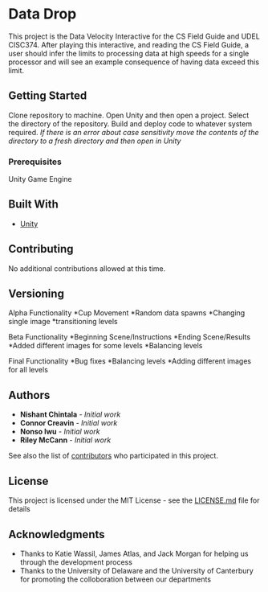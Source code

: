 # Data Drop

This project is the Data Velocity Interactive for the CS Field Guide and UDEL CISC374. After playing this interactive, and reading the CS Field Guide, a user should infer the limits to processing data at high speeds for a single processor and will see an example consequence of having data exceed this limit. 

## Getting Started

Clone repository to machine. Open Unity and then open a project. Select the directory of the repository. Build and deploy code to whatever system required. *If there is an error about case sensitivity move the contents of the directory to a fresh directory and then open in Unity*

### Prerequisites

Unity Game Engine

## Built With

* [Unity](https://unity3d.com/)

## Contributing

No additional contributions allowed at this time.

## Versioning

Alpha Functionality
*Cup Movement
*Random data spawns
*Changing single image
*transitioning levels

Beta Functionality
*Beginning Scene/Instructions
*Ending Scene/Results
*Added different images for some levels
*Balancing levels

Final Functionality
*Bug fixes
*Balancing levels
*Adding different images for all levels

## Authors

* **Nishant Chintala** - *Initial work*
* **Connor Creavin** - *Initial work*
* **Nonso Iwu** - *Initial work*
* **Riley McCann** - *Initial work*

See also the list of [contributors](https://github.com/rmccann01/DataVelocityInteractive/contributors) who participated in this project.

## License

This project is licensed under the MIT License - see the [LICENSE.md](LICENSE.md) file for details

## Acknowledgments

* Thanks to Katie Wassil, James Atlas, and Jack Morgan for helping us through the development process
* Thanks to the University of Delaware and the University of Canterbury for promoting the colloboration between our departments 
